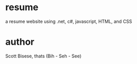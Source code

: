 # resume
a resume website using .net, c#, javascript, HTML, and CSS

# author
Scott Bisese, thats (Bih - Seh - See)